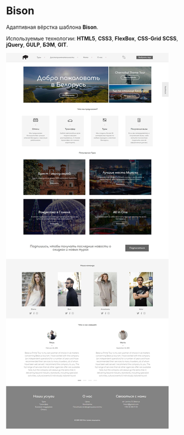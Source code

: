 # Bison

Адаптивная вёрстка шаблона **Bison**.

Используемые технологии: **HTML5**, **CSS3**, **FlexBox**, **CSS-Grid** **SCSS**, **jQuery**, **GULP**, **БЭМ**, **GIT**.

![Bison - Entire-Page](bison.jpg)
